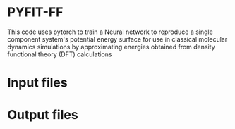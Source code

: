 # PYFIT-FF
This code uses pytorch to train a Neural network to reproduce a single component system's potential energy surface for use in classical molecular dynamics simulations by approximating energies obtained from density functional theory (DFT) calculations


# Input files



# Output files
 
